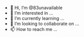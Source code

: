- 👋 Hi, I’m @83unavailable
- 👀 I’m interested in ...
- 🌱 I’m currently learning ...
- 💞️ I’m looking to collaborate on ...
- 📫 How to reach me ...

<!---
83unavailable/83unavailable is a ✨ special ✨ repository because its `README.md` (this file) appears on your GitHub profile.
You can click the Preview link to take a look at your changes.
--->
